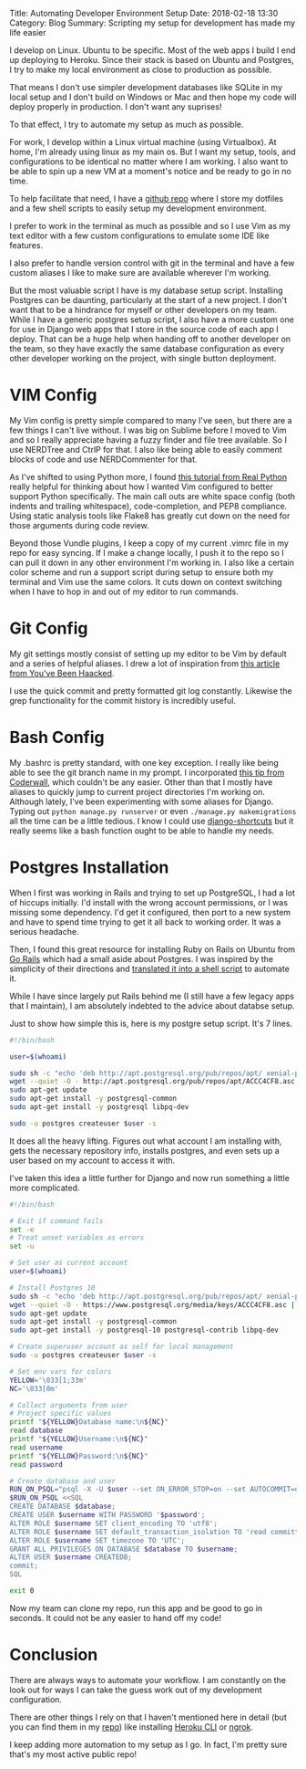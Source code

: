 Title: Automating Developer Environment Setup
Date: 2018-02-18 13:30
Category: Blog
Summary: Scripting my setup for development has made my life easier

I develop on Linux. Ubuntu to be specific. Most of the web apps I build I end
up deploying to Heroku. Since their stack is based on Ubuntu and Postgres, I 
try to make my local environment as close to production as possible. 

That means I don't use simpler development databases like SQLite in my local
setup and I don't build on Windows or Mac and then hope my code will deploy
properly in production. I don't want any suprises!

To that effect, I try to automate my setup as much as possible. 

For work, I develop within a Linux virtual machine (using Virtualbox). At home, 
I'm already using linux as my main os. But I want my setup, tools, and 
configurations to be identical no matter where I am working. I also want to be
able to spin up a new VM at a moment's notice and be ready to go in no time.

To help facilitate that need, I have a [github repo](https://github.com/dchess/dev-env-setup)
where I store my dotfiles and a few shell scripts to easily setup my
development environment. 

I prefer to work in the terminal as much as possible and so I use Vim as my
text editor with a few custom configurations to emulate some IDE like features.

I also prefer to handle version control with git in the terminal and have a few
custom aliases I like to make sure are available wherever I'm working.

But the most valuable script I have is my database setup script. Installing
Postgres can be daunting, particularly at the start of a new project. I don't
want that to be a hindrance for myself or other developers on my team. While I
have a generic postgres setup script, I also have a more custom one for use in
Django web apps that I store in the source code of each app I deploy. That can
be a huge help when handing off to another developer on the team, so they have
exactly the same database configuration as every other developer working on the
project, with single button deployment.

# VIM Config

My Vim config is pretty simple compared to many I've seen, but there are a few
things I can't live without. I was big on Sublime before I moved to Vim and so
I really appreciate having a fuzzy finder and file tree available. So I use
NERDTree and CtrlP for that. I also like being able to easily comment blocks of
code and use NERDCommenter for that. 

As I've shifted to using Python more, I found [this tutorial from Real Python](https://realpython.com/blog/python/vim-and-python-a-match-made-in-heaven/)
really helpful for thinking about how I wanted Vim configured to better support
Python specifically. The main call outs are white space config (both indents and
trailing whitespace), code-completion, and PEP8 compliance. Using static 
analysis tools like Flake8 has greatly cut down on the need for those arguments
during code review.

Beyond those Vundle plugins, I keep a copy of my current .vimrc file in my repo
for easy syncing. If I make a change locally, I push it to the repo so I can
pull it down in any other environment I'm working in. I also like a certain
color scheme and run a support script during setup to ensure both my terminal
and Vim use the same colors. It cuts down on context switching when I have to 
hop in and out of my editor to run commands.

# Git Config

My git settings mostly consist of setting up my editor to be Vim by default and
a series of helpful aliases. I drew a lot of inspiration from
[this article from You've Been Haacked](https://haacked.com/archive/2014/07/28/github-flow-aliases/).

I use the quick commit and pretty formatted git log constantly. Likewise the
grep functionality for the commit history is incredibly useful.

# Bash Config

My .bashrc is pretty standard, with one key exception. I really like being
able to see the git branch name in my prompt. I incorporated
[this tip from Coderwall](https://coderwall.com/p/fasnya/add-git-branch-name-to-bash-prompt),
which couldn't be any easier. Other than that I mostly have aliases to quickly
jump to current project directories I'm working on. Although lately, I've been
experimenting with some aliases for Django. Typing out `python manage.py runserver`
or even `./manage.py makemigrations` all the time can be a little tedious. I
know I could use [django-shortcuts](https://github.com/jgorset/django-shortcuts)
but it really seems like a bash function ought to be able to handle my needs. 

# Postgres Installation

When I first was working in Rails and trying to set up PostgreSQL, I had a lot
of hiccups initially. I'd install with the wrong account permissions, or I was
missing some dependency. I'd get it configured, then port to a new system and 
have to spend time trying to get it all back to working order. It was a serious
headache.

Then, I found this great resource for installing Ruby on Rails on Ubuntu from 
[Go Rails](https://gorails.com/setup/ubuntu/16.04) which had a small aside
about Postgres. I was inspired by the simplicity of their directions and
[translated it into a shell script](https://github.com/dchess/dev-env-setup/blob/master/rails.sh)
to automate it. 

While I have since largely put Rails behind me (I still have a few legacy apps
that I maintain), I am absolutely indebted to the advice about databse setup.

Just to show how simple this is, here is my postgre setup script. It's 7 lines.

```bash
#!/bin/bash

user=$(whoami)

sudo sh -c "echo 'deb http://apt.postgresql.org/pub/repos/apt/ xenial-pgdg main' > /etc/apt/sources.list.d/pgdg.list"
wget --quiet -O - http://apt.postgresql.org/pub/repos/apt/ACCC4CF8.asc | sudo apt-key add -
sudo apt-get update
sudo apt-get install -y postgresql-common
sudo apt-get install -y postgresql libpq-dev

sudo -u postgres createuser $user -s
```

It does all the heavy lifting. Figures out what account I am installing with,
gets the necessary repository info, installs postgres, and even sets up a user
based on my account to access it with. 

I've taken this idea a little further for Django and now run something a
little more complicated. 

```bash
#!/bin/bash

# Exit if command fails
set -e
# Treat unset variables as errors
set -u

# Set user as current account
user=$(whoami)

# Install Postgres 10
sudo sh -c "echo 'deb http://apt.postgresql.org/pub/repos/apt/ xenial-pgdg main' >> /etc/apt/sources.list.d/pgdg.list"
wget --quiet -O - https://www.postgresql.org/media/keys/ACCC4CF8.asc | sudo apt-key add -
sudo apt-get update
sudo apt-get install -y postgresql-common
sudo apt-get install -y postgresql-10 postgresql-contrib libpq-dev

# Create superuser account as self for local management
sudo -u postgres createuser $user -s

# Set env vars for colors
YELLOW='\033[1;33m'
NC='\033[0m'

# Collect arguments from user
# Project specific values
printf "${YELLOW}Database name:\n${NC}"
read database
printf "${YELLOW}Username:\n${NC}"
read username
printf "${YELLOW}Password:\n${NC}"
read password

# Create database and user
RUN_ON_PSQL="psql -X -U $user --set ON_ERROR_STOP=on --set AUTOCOMMIT=off postgres"
$RUN_ON_PSQL <<SQL
CREATE DATABASE $database;
CREATE USER $username WITH PASSWORD '$password';
ALTER ROLE $username SET client_encoding TO 'utf8';
ALTER ROLE $username SET default_transaction_isolation TO 'read committed';
ALTER ROLE $username SET timezone TO 'UTC';
GRANT ALL PRIVILEGES ON DATABASE $database TO $username; 
ALTER USER $username CREATEDB;
commit;
SQL

exit 0
```

Now my team can clone my repo, run this app and be good to go in seconds. It
could not be any easier to hand off my code!

# Conclusion

There are always ways to automate your workflow. I am constantly on the look
out for ways I can take the guess work out of my development configuration.

There are other things I rely on that I haven't mentioned here in detail (but 
you can find them in my [repo](https://github.com/dchess/dev-env-setup)) like
installing [Heroku CLI](https://devcenter.heroku.com/articles/heroku-cli) or 
[ngrok](https://ngrok.com/). 

I keep adding more automation to my setup as I go. In fact, I'm pretty sure 
that's my most active public repo!
